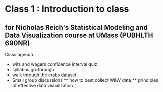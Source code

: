 Class 1 : Introduction to class
========
## for Nicholas Reich's Statistical Modeling and Data Visualization course at UMass (PUBHLTH 690NR)


Class agenda
* wits and wagers confidence interval quiz
* syllabus go-through
* walk through the crabs dataset
* Small group discussions
  ** how to best collect W&W data
  ** principles of effective data visualization
